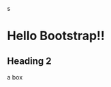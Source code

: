 s<!DOCTYPE html>
<html lang="en">

<head>
  <meta charset="UTF-8">
  <meta name="viewport" content="width=device-width, initial-scale=1.0">
  <title>Document</title>
  <link href="https://cdn.jsdelivr.net/npm/bootstrap@5.3.3/dist/css/bootstrap.min.css" rel="stylesheet" integrity="sha384-QWTKZyjpPEjISv5WaRU9OFeRpok6YctnYmDr5pNlyT2bRjXh0JMhjY6hW+ALEwIH" crossorigin="anonymous">
  <style>
    .box {
        width: 200px;
        height: 200px;
    }

    .box-container {
        width: 300px;
    }
    /* .be-success {
        background-color: green;
    } */
  </style>
</head>

<body>
  <h1>Hello Bootstrap!!</h1>
  <h2>Heading 2</h2>

  <div class="box bg-primary rounded-4">a box</div>
  <div class="box-container m-3 p-4 border border-3 border-dark rounded-3 bg-secondary">
    <div class="box mx-auto mb-3 bg-success rounded-circle"></div>
    <div class="box mx-auto mb-3 bg-warning rounded-circle"></div>
    <div class="box mx-auto bg-danger rounded-circle"></div>
  </div>


  <div class="d.flex border border-3 border-dark rounded-3 justify-content-evenly">
    <div class="box bg-success rounded-circle"></div>
    <div class="box bg-warning rounded-circle"></div>
    <div class="box bg-danger rounded-circle"></div>

  </div>


  <!-- <div class="box bg-success rounded-circle"></div>
  <div class="box bg-warning rounded-circle"></div>
   <div class="box bg-danger rounded-circle"></div> -->

  <!--bootstrap js 적용하기-->
  <script src="https://cdn.jsdelivr.net/npm/bootstrap@5.3.3/dist/js/bootstrap.bundle.min.js" integrity="sha384-YvpcrYf0tY3lHB60NNkmXc5s9fDVZLESaAA55NDzOxhy9GkcIdslK1eN7N6jIeHz" crossorigin="anonymous"></script>
  <!-- <script src = "js/bootstrap.js></script>" -->
</body>

</html>
